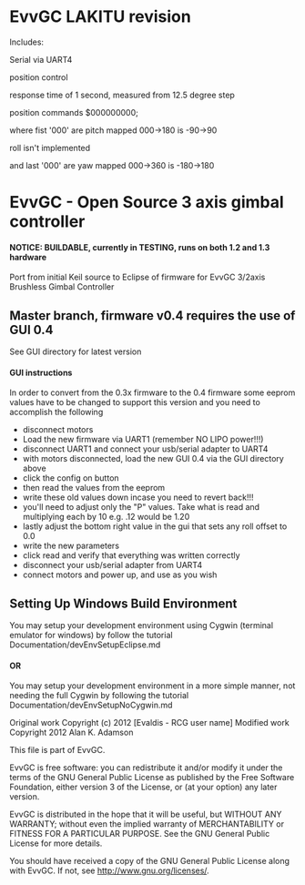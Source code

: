 # EvvGC LAKITU revision
Includes:

Serial via UART4

position control 

response time of 1 second, measured from 12.5 degree step

position commands $000000000;

where fist '000' are pitch mapped 000->180 is -90->90

roll isn't implemented 

and last '000' are yaw mapped 000->360 is -180->180

# EvvGC - Open Source 3 axis gimbal controller #

#### NOTICE: BUILDABLE, currently in TESTING, runs on both 1.2 and 1.3 hardware

Port from initial Keil source to Eclipse of firmware for EvvGC 3/2axis Brushless Gimbal Controller

## Master branch, firmware v0.4 requires the use of GUI 0.4 ##
See GUI directory for latest version

#### GUI instructions ####
In order to convert from the 0.3x firmware to the 0.4 firmware some eeprom values
have to be changed to support this version and you need to accomplish the following

- disconnect motors
- Load the new firmware via UART1 (remember NO LIPO power!!!)
- disconnect UART1 and connect your usb/serial adapter to UART4
- with motors disconnected, load the new GUI 0.4 via the GUI directory above
- click the config on button
- then read the values from the eeprom
- write these old values down incase you need to revert back!!!
- you'll need to adjust only the "P" values.  Take what is read and multiplying each by 10
  e.g. .12 would be 1.20
- lastly adjust the bottom right value in the gui that sets any roll offset to 0.0
- write the new parameters
- click read and verify that everything was written correctly
- disconnect your usb/serial adapter from UART4
- connect motors and power up, and use as you wish

## Setting Up Windows Build Environment ##

You may setup your development environment using Cygwin (terminal emulator for windows) by follow the
tutorial Documentation/devEnvSetupEclipse.md

#### OR ####

You may setup your development environment in a more simple manner, not needing the full Cygwin by
following the tutorial Documentation/devEnvSetupNoCygwin.md

Original work Copyright (c) 2012 [Evaldis - RCG user name]
Modified work Copyright 2012 Alan K. Adamson

This file is part of EvvGC.

EvvGC is free software: you can redistribute it and/or modify
it under the terms of the GNU General Public License as published by
the Free Software Foundation, either version 3 of the License, or
(at your option) any later version.

EvvGC is distributed in the hope that it will be useful,
but WITHOUT ANY WARRANTY; without even the implied warranty of
MERCHANTABILITY or FITNESS FOR A PARTICULAR PURPOSE.  See the
GNU General Public License for more details.

You should have received a copy of the GNU General Public License
along with EvvGC.  If not, see <http://www.gnu.org/licenses/>.
